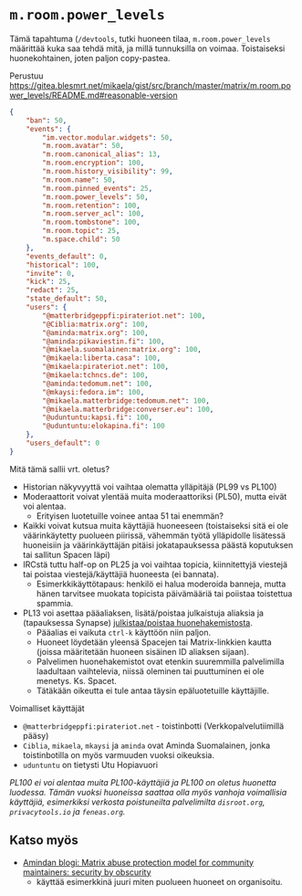 # `m.room.power_levels`

Tämä tapahtuma (`/devtools`, tutki huoneen tilaa, `m.room.power_levels`
määrittää kuka saa tehdä mitä, ja millä tunnuksilla on voimaa. Toistaiseksi
huonekohtainen, joten paljon copy-pastea.

Perustuu https://gitea.blesmrt.net/mikaela/gist/src/branch/master/matrix/m.room.power_levels/README.md#reasonable-version

```json
{
	"ban": 50,
	"events": {
		"im.vector.modular.widgets": 50,
		"m.room.avatar": 50,
		"m.room.canonical_alias": 13,
		"m.room.encryption": 100,
		"m.room.history_visibility": 99,
		"m.room.name": 50,
		"m.room.pinned_events": 25,
		"m.room.power_levels": 50,
		"m.room.retention": 100,
		"m.room.server_acl": 100,
		"m.room.tombstone": 100,
		"m.room.topic": 25,
		"m.space.child": 50
	},
	"events_default": 0,
	"historical": 100,
	"invite": 0,
	"kick": 25,
	"redact": 25,
	"state_default": 50,
	"users": {
		"@matterbridgeppfi:pirateriot.net": 100,
		"@Ciblia:matrix.org": 100,
		"@aminda:matrix.org": 100,
		"@aminda:pikaviestin.fi": 100,
		"@mikaela.suomalainen:matrix.org": 100,
		"@mikaela:liberta.casa": 100,
		"@mikaela:pirateriot.net": 100,
		"@mikaela:tchncs.de": 100,
		"@aminda:tedomum.net": 100,
		"@mkaysi:fedora.im": 100,
		"@mikaela.matterbridge:tedomum.net": 100,
		"@mikaela.matterbridge:converser.eu": 100,
		"@uduntuntu:kapsi.fi": 100,
		"@uduntuntu:elokapina.fi": 100
	},
	"users_default": 0
}
```

Mitä tämä sallii vrt. oletus?

* Historian näkyvyyttä voi vaihtaa olematta ylläpitäjä (PL99 vs PL100)
* Moderaattorit voivat ylentää muita moderaattoriksi (PL50), mutta eivät voi alentaa.
  * Erityisen luotetuille voinee antaa 51 tai enemmän?
* Kaikki voivat kutsua muita käyttäjiä huoneeseen (toistaiseksi sitä ei ole väärinkäytetty
  puolueen piirissä, vähemmän työtä ylläpidolle lisätessä huoneisiin ja väärinkäyttäjän pitäisi
  jokatapauksessa päästä koputuksen tai sallitun Spacen läpi)
* IRCstä tuttu half-op on PL25 ja voi vaihtaa topicia, kiinnitettyjä viestejä
  tai poistaa viestejä/käyttäjiä huoneesta (ei bannata).
  * Esimerkkikäyttötapaus: henkilö ei halua moderoida banneja, mutta hänen
    tarvitsee muokata topicista päivämääriä tai poiistaa toistettua spammia.
* PL13 voi asettaa pääaliaksen, lisätä/poistaa julkaistuja aliaksia ja
  (tapauksessa Synapse) [julkistaa/poistaa huonehakemistosta](https://github.com/vector-im/element-web/issues/13835).
  * Pääalias ei vaikuta `ctrl-k` käyttöön niin paljon.
  * Huoneet löydetään yleensä Spacejen tai Matrix-linkkien kautta
    (joissa määritetään huoneen sisäinen ID aliaksen sijaan).
  * Palvelimen huonehakemistot ovat etenkin suuremmilla palvelimilla laadultaan
    vaihtelevia, niissä oleminen tai puuttuminen ei ole menetys. Ks. Spacet.
  * Tätäkään oikeutta ei tule antaa täysin epäluotetuille käyttäjille.

Voimalliset käyttäjät

* `@matterbridgeppfi:pirateriot.net` - toistinbotti (Verkkopalvelutiimillä pääsy)
* `Ciblia`, `mikaela`, `mkaysi` ja `aminda` ovat Aminda Suomalainen, jonka
  toistinbotilla on myös varmuuden vuoksi oikeuksia.
* `uduntuntu` on tietysti Utu Hopiavuori

*PL100 ei voi alentaa muita PL100-käyttäjiä ja PL100 on oletus huonetta luodessa.
Tämän vuoksi huoneissa saattaa olla myös vanhoja voimallisia käyttäjiä, esimerkiksi
verkosta poistuneilta palvelimilta `disroot.org`, `privacytools.io` ja `feneas.org`.*

## Katso myös

* [Amindan blogi: Matrix abuse protection model for community maintainers: security by obscurity](https://www.aminda.eu/blog/english/2021/12/05/matrix-community-abuse-security-by-obscurity.html)
  * käyttää esimerkkinä juuri miten puolueen huoneet on organisoitu.
